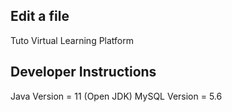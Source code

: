 ## Edit a file
Tuto Virtual Learning Platform

## Developer Instructions
Java Version = 11 (Open JDK)
MySQL Version = 5.6



